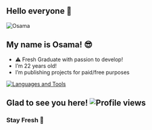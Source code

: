 <link rel="stylesheet" href="https://cdn.jsdelivr.net/gh/devicons/devicon@v2.14.0/devicon.min.css">

## Hello everyone 👋

![Osama](https://static.wikia.nocookie.net/pathfinders/images/9/9f/1542545785_previewfile_1364278549.gif/revision/latest?cb=20200102224006&path-prefix=es)


## My name is Osama! 😎

- ⚠️ Fresh Graduate with passion to develop!
-  I’m 22 years old!
-  I’m publishing projects for paid/free purposes

[![Languages and Tools](https://skillicons.dev/icons?i=androidstudio,bash,docker,git,github,heroku,redis,mongodb,java,py,ts,js,fastapi&perline=10)](https://xditya.me)

## Glad to see you here! ![Profile views](https://komarev.com/ghpvc/?username=Oso00Luffy&label=Profile%20views&style=for-the-badge)

### Stay Fresh 👾
